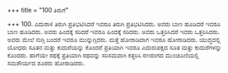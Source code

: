 +++
title = "100 ತಿರುಗೆ"

+++
100. ಎದುರಾಳಿ ತಿರುಗಿ ಪ್ರತಿಭಟಿಸಿದರೆ ಇವರೂ ತಿರುಗಿ ಪ್ರತಿಭಟಿಸಿದರು. ಅವರು ಬಾಣ ಹೂಡಿದರೆ ಇವರೂ ಬಾಣ ಹೂಡಿದರು. ಅವರು ಹಿಂದಕ್ಕೆ ಸರಿದರೆ ಇವರೂ ಹಿಂದಕ್ಕೆ ಸರಿದರು. ಅವರು ಒತ್ತರಿಸಿದರೆ ಇವರು ಒತ್ತರಿಸಿದರು. ಅವರು ಮೇಲೆ ನುಗ್ಗಿ ಬಂದರೆ ಇವರೂ ಮುನ್ನುಗ್ಗಿದರು. ಮತ್ತೆ ಹೋರಾಡಿದಾಗ ಇವರೂ ಹೋರಾಡಿದರು. ಯುದ್ಧದಲ್ಲಿ ಯೋಧರು ಸೂತನ ಮತ್ತು ಕುದುರೆಯನ್ನು ಕೊಂದರೆ ಪ್ರತಿಯಾಗಿ ಇವರೂ ಎದುರುಪಕ್ಷದ  ಸೂತ ಮತ್ತು ಕುದುರೆಗಳನ್ನು ಕೊಂದರು.  ಹಾಗೆಯೇ ರಥಕ್ಕೆ ಪ್ರತಿಯಾಗಿ ರಥವನ್ನು ಸರಿಸಮವಾಗಿ ಕತ್ತರಿಸಿ ರಣರಂಗದ ಮುಂಚೂಣಿಯಲ್ಲಿ ಸಮಶೌರ್ಯದ ಶೂರರು ಹೋರಾಡಿದರು.
